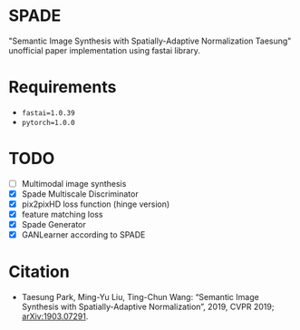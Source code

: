 # SPADE
"Semantic Image Synthesis with Spatially-Adaptive Normalization Taesung" unofficial paper implementation using fastai library.

# Requirements
- `fastai=1.0.39` 
- `pytorch=1.0.0`

# TODO
- [ ] Multimodal image synthesis
- [x] Spade Multiscale Discriminator
- [x] pix2pixHD loss function (hinge version)
- [x] feature matching loss
- [x] Spade Generator
- [x] GANLearner according to SPADE

# Citation

<ul>
<li>
Taesung Park, Ming-Yu Liu, Ting-Chun Wang: “Semantic Image Synthesis with Spatially-Adaptive Normalization”, 2019, CVPR 2019; <a href='http://arxiv.org/abs/1903.07291'>arXiv:1903.07291</a>.
</li>
</ul>
